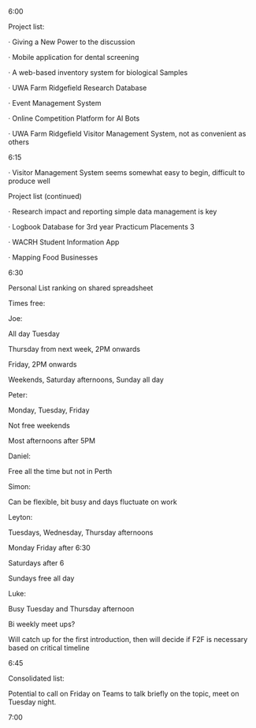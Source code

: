 6:00

Project list:

· Giving a New Power to the discussion

· Mobile application for dental screening

· A web-based inventory system for biological Samples

· UWA Farm Ridgefield Research Database

· Event Management System

· Online Competition Platform for AI Bots

· UWA Farm Ridgefield Visitor Management System, not as convenient as others

6:15

· Visitor Management System seems somewhat easy to begin, difficult to produce well

Project list (continued)

· Research impact and reporting simple data management is key

· Logbook Database for 3rd year Practicum Placements 3

· WACRH Student Information App

· Mapping Food Businesses

6:30

Personal List ranking on shared spreadsheet

Times free:

Joe:

All day Tuesday

Thursday from next week, 2PM onwards

Friday, 2PM onwards

Weekends, Saturday afternoons, Sunday all day

Peter:

Monday, Tuesday, Friday

Not free weekends

Most afternoons after 5PM

Daniel:

Free all the time but not in Perth

Simon:

Can be flexible, bit busy and days fluctuate on work

Leyton:

Tuesdays, Wednesday, Thursday afternoons

Monday Friday after 6:30

Saturdays after 6

Sundays free all day

Luke:

Busy Tuesday and Thursday afternoon

Bi weekly meet ups?

Will catch up for the first introduction, then will decide if F2F is necessary based on critical timeline

6:45

Consolidated list:

Potential to call on Friday on Teams to talk briefly on the topic, meet on Tuesday night.

7:00